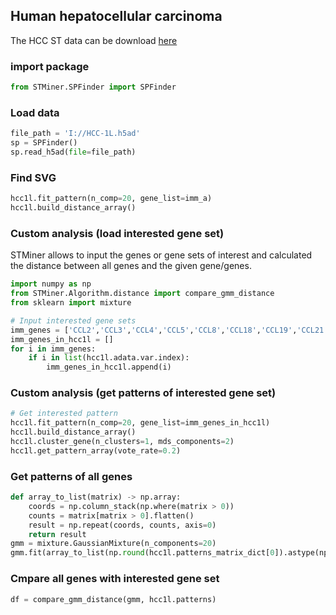 ## Human hepatocellular carcinoma

The HCC ST data can be download [here](http://lifeome.net/supp/livercancer-st/data.htm)

### import package

```python
from STMiner.SPFinder import SPFinder
```
### Load data

```python
file_path = 'I://HCC-1L.h5ad'
sp = SPFinder()
sp.read_h5ad(file=file_path)
```

### Find SVG

```python
hcc1l.fit_pattern(n_comp=20, gene_list=imm_a)
hcc1l.build_distance_array()
```

### Custom analysis (load interested gene set)
STMiner allows to input the genes or gene sets of interest and calculated the distance between all genes and the given gene/genes.

```python
import numpy as np
from STMiner.Algorithm.distance import compare_gmm_distance
from sklearn import mixture

# Input interested gene sets
imm_genes = ['CCL2','CCL3','CCL4','CCL5','CCL8','CCL18','CCL19','CCL21','CXCL9','CXCL10','CXCL11','CXCL13']
imm_genes_in_hcc1l = []
for i in imm_genes:
    if i in list(hcc1l.adata.var.index):
        imm_genes_in_hcc1l.append(i)
```

### Custom analysis (get patterns of interested gene set)
```python
# Get interested pattern
hcc1l.fit_pattern(n_comp=20, gene_list=imm_genes_in_hcc1l)
hcc1l.build_distance_array()
hcc1l.cluster_gene(n_clusters=1, mds_components=2)
hcc1l.get_pattern_array(vote_rate=0.2)
```

### Get patterns of all genes
```python
def array_to_list(matrix) -> np.array:
    coords = np.column_stack(np.where(matrix > 0))
    counts = matrix[matrix > 0].flatten()
    result = np.repeat(coords, counts, axis=0)
    return result
gmm = mixture.GaussianMixture(n_components=20)
gmm.fit(array_to_list(np.round(hcc1l.patterns_matrix_dict[0]).astype(np.int32)))
```

### Cmpare all genes with interested gene set
```python
df = compare_gmm_distance(gmm, hcc1l.patterns)
```
